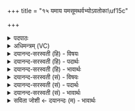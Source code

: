+++
title = "१५ यमाय यमसूमथर्वभ्योऽवतोका\uf15c"

+++
<details><summary>पदपाठः</summary>

य॒माय॑। य॒म॒सूमिति॑ यम॒ऽसूम्। अथ॑र्वभ्य॒ इत्यथ॑र्वऽभ्यः। अव॑तोका॒मित्यव॑ऽतोकाम्। सं॒व॒त्स॒राय॑। प॒र्य्या॒यिणी॑म्। प॒र्य्या॒यिनी॒मिति॒ परिऽआ॒यिनी॒॑म्। प॒रि॒व॒त्स॒रायेति॑ परिऽवत्स॒राय॑। अवि॑जाता॒मित्यवि॑ऽजाताम्। इ॒दा॒व॒त्स॒राय॑। अ॒तीत्व॑री॒मित्य॑ति॒ऽइत्व॑रीम्। इ॒द्व॒त्स॒रायेती॑त्ऽवत्स॒राय॑। अ॒ति॒ष्कद्व॑रीम्। अ॒ति॒स्कद्व॑री॒मित्य॑ति॒ऽस्कद्व॑रीम्। व॒त्स॒राय॑। विज॑र्जरा॒मिति॒ विऽज॑र्जराम्। सं॒व॒त्स॒राय॑। पलि॑क्नीम्। ऋ॒भुभ्य॒ इत्यृ॒भुऽभ्यः॑। अ॒जि॒न॒स॒न्धमित्य॑जिनऽस॒न्धम्। सा॒ध्येभ्यः॑। च॒र्म॒म्नमिति॑ चर्म॒ऽम्नम्। १५।
</details>

<details><summary>अधिमन्त्रम् (VC)</summary>

- राजेश्वरौ देवते
- नारायण ऋषिः
- विराट्कृतिः
- निषादः
</details>

<details><summary>दयानन्द-सरस्वती (हि) - विषयः</summary>

फिर उसी विषय को अगले मन्त्र में कहा है ॥
</details>

<details><summary>दयानन्द-सरस्वती (हि) - पदार्थः</summary>

पदार्थान्वयभाषाः -  हे जगदीश्वर वा राजन् ! आप (यमाय) नियमकर्त्ता के लिए (यमसूम्) नियन्ताओं को उत्पन्न करनेवाली को (अथर्वभ्यः) अहिंसकों के लिए (अवतोकाम्) जिसकी सन्तान बाहर निकल गई हो, उस स्त्री को (संवत्सराय) प्रथम संवत्सर के अर्थ (पर्यायिणीम्) सब ओर से काल के क्रम को जाननेवाली को (परिवत्सराय) दूसरे वर्ष के निर्णय के लिए (अविजाताम्) ब्रह्मचारिणी कुमारी को (इदावत्सराय) तीसरे इदावत्सर में कार्य साधने के अर्थ (अतीत्वरीम्) अत्यन्त चलनेवाली को (इद्वत्सराय) पाँचवें इद्वत्सर के ज्ञान के अर्थ (अतिष्कद्वरीम्) अतिशय कर जाननेवाली को (वत्सराय) सामान्य संवत्सर के लिये (विजर्जराम्) वृद्धा स्त्री को (संवत्सराय) चौथे अनुवत्सर के लिए (पलिक्नीम्) श्वेत केशोंवाली को (ऋभुभ्यः) बुद्धिमानों के अर्थ (अजिनसन्धम्) नहीं जीतने योग्य पुरुषों से मेल रखनेवाले को (साध्येभ्यः) और साधने योग्य कार्यों के लिए (चर्मम्नम्) विज्ञान शास्त्र का अभ्यास करनेवाले पुरुष को उत्पन्न कीजिए ॥१५ ॥
</details>

<details><summary>दयानन्द-सरस्वती (हि) - भावार्थः</summary>

भावार्थभाषाः -  प्रभव आदि ६० संवत्सरों में पाँच-पाँच कर १२ बारह युग होते हैं, उन प्रत्येक युग में क्रम से संवत्सर, परिवत्सर, इदावत्सर, अनुवत्सर और इद्वत्सर। ये पाँच संज्ञा हैं, उन सब काल के अवयवों के मूल संवत्सरों को विशेष कर जो स्त्री लोग यथावत् जान के व्यर्थ नहीं गँवाती, वे सब प्रयोजनों की सिद्धि को प्राप्त होती हैं ॥१४ ॥
</details>

<details><summary>दयानन्द-सरस्वती (सं) - विषयः</summary>

पुनस्तमेव विषयमाह ॥
</details>

<details><summary>दयानन्द-सरस्वती (सं) - पदार्थः</summary>

पदार्थान्वयभाषाः -  हे जगदीश्वर राजन् वा ! त्वं यमाय यमसूमथर्वभ्योऽवतोकां संवत्सराय पर्य्यायिणीं परिवत्सराया-विजातामिदावत्सरायातीत्वरीमिद्वत्सरायातिष्कद्वरीं वत्सराय विजर्जरां संवत्सराय पलिक्नीमृभुभ्योऽजिनसन्धं साध्येभ्यञ्चर्मम्नमासुव ॥१५ ॥
</details>

<details><summary>दयानन्द-सरस्वती (सं) - भावार्थः</summary>

भावार्थभाषाः -  प्रभवादिषष्टिसंवत्सरेषु पञ्च पञ्च कृत्वा द्वादश युगानि भवन्ति, प्रत्येकयुगे क्रमेण संवत्सरपरिवत्सरानुवत्सरेद्वत्सराः पञ्च सञ्ज्ञा भवन्ति, तान् सर्वकालावयवमूलान् विशेषतया याः स्त्रियो यथावद्विज्ञाय व्यर्थन्न नयन्ति, ताः सर्वार्थसिद्धिमाप्नुवन्ति ॥१५ ॥
</details>

<details><summary>सविता जोशी ← दयानन्दः (म) - भावार्थः</summary>

भावार्थभाषाः -  ६० संवत्सराय पाच पाच करून १२ युगे असतात. प्रत्येक युगात क्रमाने संवत्सर, प्रभव इत्यादी परिवत्सर, इदावत्सर, अनुवत्सर ही पाच असतात. काळाच्या अंगांना म्हणजे मूळ संवत्सराला जाणून ज्या स्रिया वेळ व्यर्थ घालवित नाहीत. त्यांच्याकडून सर्व प्रयोजने सिद्ध होतात.
</details>